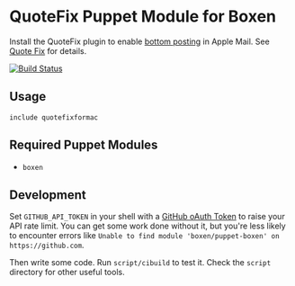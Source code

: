 # QuoteFix Puppet Module for Boxen

Install the QuoteFix plugin to enable [bottom posting][bp] in Apple Mail.
See [Quote Fix][qfm] for details.

[bp]: http://catb.org/jargon/html/B/bottom-post.html
[qfm]: https://github.com/robertklep/quotefixformac

[![Build Status](https://travis-ci.org/boxen/puppet-quotefixformac.svg?branch=master)](https://travis-ci.org/boxen/puppet-quotefixformac)

## Usage

```puppet
include quotefixformac
```

## Required Puppet Modules

* `boxen`

## Development

Set `GITHUB_API_TOKEN` in your shell with a [GitHub oAuth Token](https://help.github.com/articles/creating-an-oauth-token-for-command-line-use) to raise your API rate limit. You can get some work done without it, but you're less likely to encounter errors like `Unable to find module 'boxen/puppet-boxen' on https://github.com`.

Then write some code. Run `script/cibuild` to test it. Check the `script`
directory for other useful tools.
